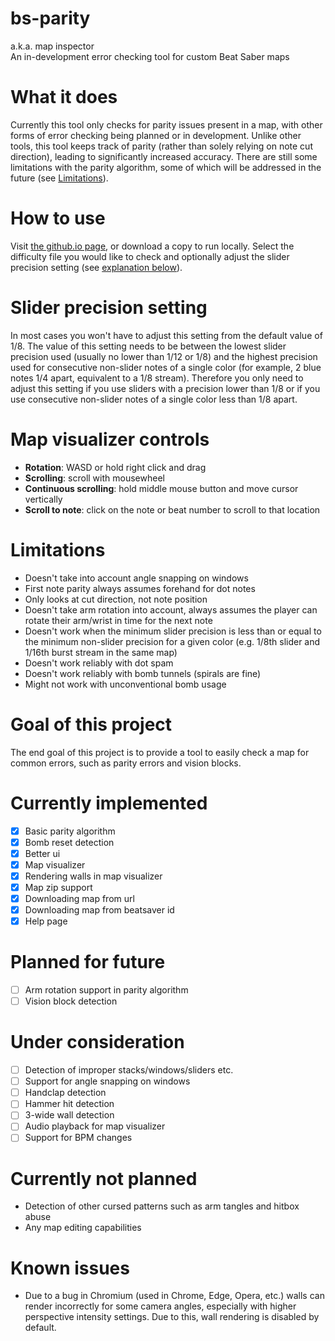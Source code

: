 # bs-parity
a.k.a. map inspector  
An in-development error checking tool for custom Beat Saber maps

# What it does
Currently this tool only checks for parity issues present in a map, with other forms of error checking being planned or in development. Unlike other tools, this tool keeps track of parity (rather than solely relying on note cut direction), leading to significantly increased accuracy. There are still some limitations with the parity algorithm, some of which will be addressed in the future (see [Limitations](#Limitations)).

# How to use
Visit [the github.io page](https://galaxymaster2.github.io/bs-parity/), or download a copy to run locally. Select the difficulty file you would like to check and optionally adjust the slider precision setting (see [explanation below](#Slider-precision-setting)).

# Slider precision setting
In most cases you won't have to adjust this setting from the default value of 1/8. The value of this setting needs to be between the lowest slider precision used (usually no lower than 1/12 or 1/8) and the highest precision used for consecutive non-slider notes of a single color (for example, 2 blue notes 1/4 apart, equivalent to a 1/8 stream). Therefore you only need to adjust this setting if you use sliders with a precision lower than 1/8 or if you use consecutive non-slider notes of a single color less than 1/8 apart.

# Map visualizer controls
- **Rotation**: WASD or hold right click and drag
- **Scrolling**: scroll with mousewheel
- **Continuous scrolling**: hold middle mouse button and move cursor vertically
- **Scroll to note**: click on the note or beat number to scroll to that location

# Limitations
- Doesn't take into account angle snapping on windows
- First note parity always assumes forehand for dot notes
- Only looks at cut direction, not note position
- Doesn't take arm rotation into account, always assumes the player can rotate their arm/wrist in time for the next note
- Doesn't work when the minimum slider precision is less than or equal to the minimum non-slider precision for a given color (e.g. 1/8th slider and 1/16th burst stream in the same map)
- Doesn't work reliably with dot spam
- Doesn't work reliably with bomb tunnels (spirals are fine)
- Might not work with unconventional bomb usage

# Goal of this project
The end goal of this project is to provide a tool to easily check a map for common errors, such as parity errors and vision blocks.

# Currently implemented
- [x] Basic parity algorithm
- [x] Bomb reset detection
- [x] Better ui
- [x] Map visualizer
- [x] Rendering walls in map visualizer
- [x] Map zip support
- [x] Downloading map from url
- [x] Downloading map from beatsaver id
- [x] Help page

# Planned for future
- [ ] Arm rotation support in parity algorithm
- [ ] Vision block detection

# Under consideration
- [ ] Detection of improper stacks/windows/sliders etc.
- [ ] Support for angle snapping on windows
- [ ] Handclap detection
- [ ] Hammer hit detection
- [ ] 3-wide wall detection
- [ ] Audio playback for map visualizer
- [ ] Support for BPM changes

# Currently not planned
- Detection of other cursed patterns such as arm tangles and hitbox abuse
- Any map editing capabilities

# Known issues
- Due to a bug in Chromium (used in Chrome, Edge, Opera, etc.) walls can render incorrectly for some camera angles, especially with higher perspective intensity settings. Due to this, wall rendering is disabled by default.
